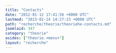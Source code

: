 ```yaml
---
title: "Contacts"
date: "2012-01-12 17:41:56 +0000 UTC"
lastmod: "2013-02-14 14:27:23 +0000 UTC"
path: "recherche/theorie/theoriehe-contacts.md"
joomlaid: 347
category: "theorie"
asides: ["theorie.+menu+"]
layout: "recherche"
---
```


